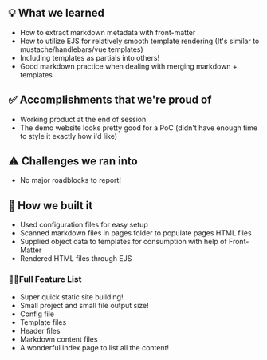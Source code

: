 ## 💡 What we learned

- How to extract markdown metadata with front-matter
- How to utilize EJS for relatively smooth template rendering (It's similar to mustache/handlebars/vue templates)
- Including templates as partials into others!
- Good markdown practice when dealing with merging markdown + templates

## ✅ Accomplishments that we're proud of

- Working product at the end of session
- The demo website looks pretty good for a PoC (didn't have enough time to style it exactly how i'd like)

## ⚠ Challenges we ran into

- No major roadblocks to report!

## 🚧 How we built it

- Used configuration files for easy setup
- Scanned markdown files in pages folder to populate pages HTML files
- Supplied object data to templates for consumption with help of Front-Matter
- Rendered HTML files through EJS

### 💎💎Full Feature List

- Super quick static site building!
- Small project and small file output size!
- Config file
- Template files
- Header files
- Markdown content files
- A wonderful index page to list all the content!
